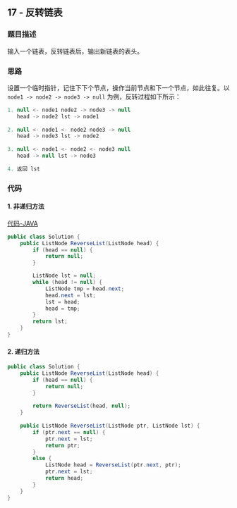 ## 17 - 反转链表

### 题目描述

输入一个链表，反转链表后，输出新链表的表头。

### 思路

设置一个临时指针，记住下下个节点，操作当前节点和下一个节点，如此往复。以 `node1 -> node2 -> node3 -> null` 为例，反转过程如下所示：

```java
1. null <- node1 node2 -> node3 -> null
   head -> node2 lst -> node1
   
2. null <- node1 <- node2 node3 -> null
   head -> node3 lst -> node2
   
3. null <- node1 <- node2 <- node3 null
   head -> null lst -> node3
   
4. 返回 lst
```

### 代码

#### 1. 非递归方法

[代码-JAVA](Solution.java)

```java
public class Solution {
    public ListNode ReverseList(ListNode head) {
        if (head == null) {
            return null;
        }

        ListNode lst = null;
        while (head != null) {
            ListNode tmp = head.next;
            head.next = lst;
            lst = head;
            head = tmp;
        }
        return lst;
    }
}
```

#### 2. 递归方法
```java
public class Solution {
    public ListNode ReverseList(ListNode head) {
        if (head == null) {
            return null;
        }
        
        return ReverseList(head, null);  
    }
    
    public ListNode ReverseList(ListNode ptr, ListNode lst) {
        if (ptr.next == null) {
            ptr.next = lst;
            return ptr;
        }
        else {
            ListNode head = ReverseList(ptr.next, ptr);
            ptr.next = lst;
            return head;
        }
    }
}
```